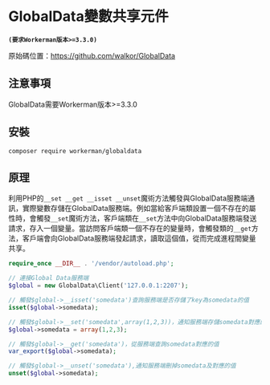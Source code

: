 # GlobalData變數共享元件
**``` (要求Workerman版本>=3.3.0) ```**

原始碼位置：https://github.com/walkor/GlobalData

## 注意事項
GlobalData需要Workerman版本>=3.3.0

## 安裝

`composer require workerman/globaldata`

## 原理

利用PHP的```__set __get __isset __unset```魔術方法觸發與GlobalData服務端通訊，實際變數存儲在GlobalData服務端。例如當給客戶端類設置一個不存在的屬性時，會觸發```__set```魔術方法，客戶端類在```__set```方法中向GlobalData服務端發送請求，存入一個變量。當訪問客戶端類一個不存在的變量時，會觸發類的```__get```方法，客戶端會向GlobalData服務端發起請求，讀取這個值，從而完成進程間變量共享。


```php
require_once __DIR__ . '/vendor/autoload.php';

// 連接Global Data服務端
$global = new GlobalData\Client('127.0.0.1:2207');

// 觸發$global->__isset('somedata')查詢服務端是否存儲了key為somedata的值
isset($global->somedata);

// 觸發$global->__set('somedata',array(1,2,3))，通知服務端存儲somedata對應的值為array(1,2,3)
$global->somedata = array(1,2,3);

// 觸發$global->__get('somedata')，從服務端查詢somedata對應的值
var_export($global->somedata);

// 觸發$global->__unset('somedata'),通知服務端刪掉somedata及對應的值
unset($global->somedata);
```
